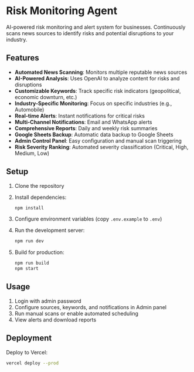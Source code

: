# Risk Monitoring Agent

AI-powered risk monitoring and alert system for businesses. Continuously scans news sources to identify risks and potential disruptions to your industry.

## Features

- **Automated News Scanning**: Monitors multiple reputable news sources
- **AI-Powered Analysis**: Uses OpenAI to analyze content for risks and disruptions
- **Customizable Keywords**: Track specific risk indicators (geopolitical, economic downturn, etc.)
- **Industry-Specific Monitoring**: Focus on specific industries (e.g., Automobile)
- **Real-time Alerts**: Instant notifications for critical risks
- **Multi-Channel Notifications**: Email and WhatsApp alerts
- **Comprehensive Reports**: Daily and weekly risk summaries
- **Google Sheets Backup**: Automatic data backup to Google Sheets
- **Admin Control Panel**: Easy configuration and manual scan triggering
- **Risk Severity Ranking**: Automated severity classification (Critical, High, Medium, Low)

## Setup

1. Clone the repository
2. Install dependencies:
   ```bash
   npm install
   ```

3. Configure environment variables (copy `.env.example` to `.env`)

4. Run the development server:
   ```bash
   npm run dev
   ```

5. Build for production:
   ```bash
   npm run build
   npm start
   ```

## Usage

1. Login with admin password
2. Configure sources, keywords, and notifications in Admin panel
3. Run manual scans or enable automated scheduling
4. View alerts and download reports

## Deployment

Deploy to Vercel:
```bash
vercel deploy --prod
```
